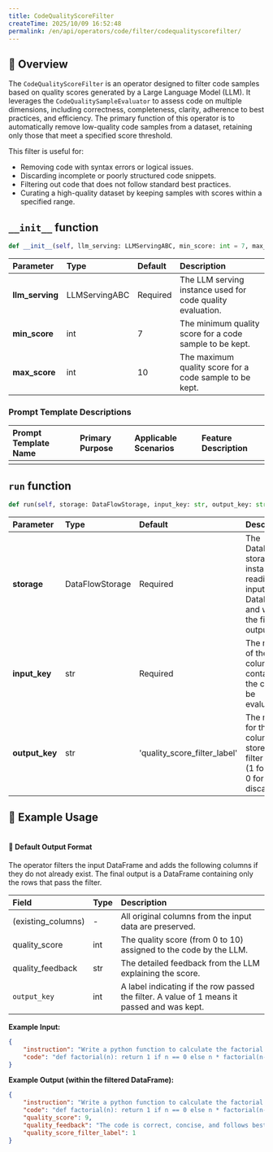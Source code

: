 ```yaml
---
title: CodeQualityScoreFilter
createTime: 2025/10/09 16:52:48
permalink: /en/api/operators/code/filter/codequalityscorefilter/
---
```


## 📘 Overview

The `CodeQualityScoreFilter` is an operator designed to filter code samples based on quality scores generated by a Large Language Model (LLM). It leverages the `CodeQualitySampleEvaluator` to assess code on multiple dimensions, including correctness, completeness, clarity, adherence to best practices, and efficiency. The primary function of this operator is to automatically remove low-quality code samples from a dataset, retaining only those that meet a specified score threshold.

This filter is useful for:
- Removing code with syntax errors or logical issues.
- Discarding incomplete or poorly structured code snippets.
- Filtering out code that does not follow standard best practices.
- Curating a high-quality dataset by keeping samples with scores within a specified range.

## `__init__` function

```python
def __init__(self, llm_serving: LLMServingABC, min_score: int = 7, max_score: int = 10):
```

| Parameter | Type | Default | Description |
| :--- | :--- | :--- | :--- |
| **llm_serving** | LLMServingABC | Required | The LLM serving instance used for code quality evaluation. |
| **min_score** | int | 7 | The minimum quality score for a code sample to be kept. |
| **max_score** | int | 10 | The maximum quality score for a code sample to be kept. |

### Prompt Template Descriptions

| Prompt Template Name | Primary Purpose | Applicable Scenarios | Feature Description |
| :--- | :--- | :--- | :--- |
| | | | |

## `run` function

```python
def run(self, storage: DataFlowStorage, input_key: str, output_key: str = 'quality_score_filter_label'):
```

| Parameter | Type | Default | Description |
| :--- | :--- | :--- | :--- |
| **storage** | DataFlowStorage | Required | The DataFlow storage instance for reading the input DataFrame and writing the filtered output. |
| **input_key** | str | Required | The name of the input column that contains the code to be evaluated. |
| **output_key** | str | 'quality_score_filter_label' | The name for the new column that stores the filter result (1 for kept, 0 for discarded). |

## 🧠 Example Usage

```python

```

#### 🧾 Default Output Format

The operator filters the input DataFrame and adds the following columns if they do not already exist. The final output is a DataFrame containing only the rows that pass the filter.

| Field | Type | Description |
| :--- | :--- | :--- |
| (existing_columns) | - | All original columns from the input data are preserved. |
| quality_score | int | The quality score (from 0 to 10) assigned to the code by the LLM. |
| quality_feedback | str | The detailed feedback from the LLM explaining the score. |
| `output_key` | int | A label indicating if the row passed the filter. A value of 1 means it passed and was kept. |

**Example Input:**
```json
{
    "instruction": "Write a python function to calculate the factorial of a number.",
    "code": "def factorial(n): return 1 if n == 0 else n * factorial(n-1)"
}
```

**Example Output (within the filtered DataFrame):**
```json
{
    "instruction": "Write a python function to calculate the factorial of a number.",
    "code": "def factorial(n): return 1 if n == 0 else n * factorial(n-1)",
    "quality_score": 9,
    "quality_feedback": "The code is correct, concise, and follows best practices for a simple recursive solution.",
    "quality_score_filter_label": 1
}
```
